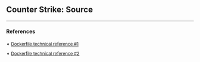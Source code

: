 ## Counter Strike: Source
---
#### References

<sub>

➧  [Dockerfile technical reference #1][repo-1]

➧  [Dockerfile technical reference #2][repo-2]

</sub>

[repo-1]: https://github.com/LacledesLAN/gamesvr-cssource
[repo-2]: https://github.com/tractr/counter-strike-source-servers
